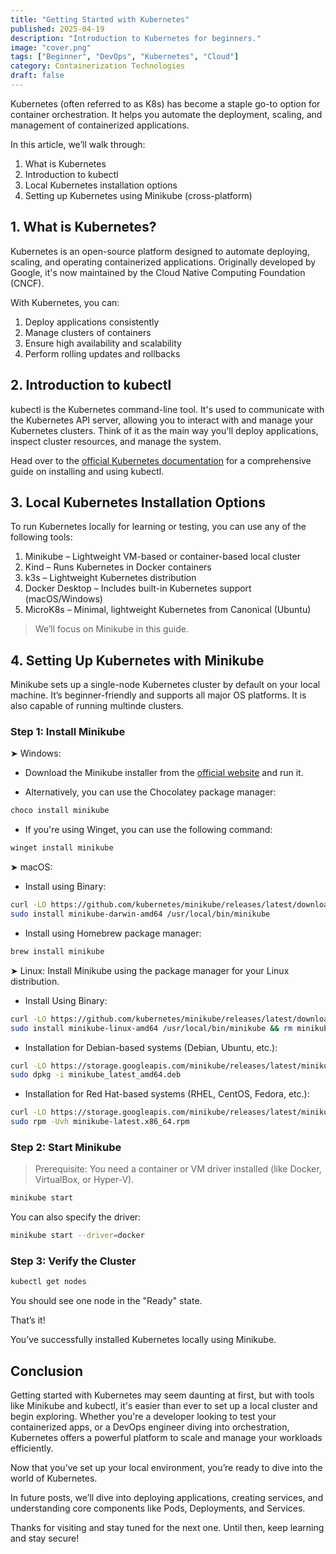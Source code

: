```yaml
---
title: "Getting Started with Kubernetes"
published: 2025-04-19
description: "Introduction to Kubernetes for beginners."
image: "cover.png"
tags: ["Beginner", "DevOps", "Kubernetes", "Cloud"]
category: Containerization Technologies
draft: false
---
```


Kubernetes (often referred to as K8s) has become a staple go-to option for container orchestration. It helps you automate the deployment, scaling, and management of containerized applications.

In this article, we’ll walk through:

1. What is Kubernetes
2. Introduction to kubectl
3. Local Kubernetes installation options
4. Setting up Kubernetes using Minikube (cross-platform)

## 1. What is Kubernetes?
Kubernetes is an open-source platform designed to automate deploying, scaling, and operating containerized applications. Originally developed by Google, it's now maintained by the Cloud Native Computing Foundation (CNCF).

With Kubernetes, you can:
1. Deploy applications consistently
2. Manage clusters of containers
3. Ensure high availability and scalability
4. Perform rolling updates and rollbacks

## 2. Introduction to kubectl

kubectl is the Kubernetes command-line tool. It's used to communicate with the Kubernetes API server, allowing you to interact with and manage your Kubernetes clusters. Think of it as the main way you'll deploy applications, inspect cluster resources, and manage the system.

Head over to the [official Kubernetes documentation](https://kubernetes.io/docs/reference/kubectl/overview/) for a comprehensive guide on installing and using kubectl.

## 3. Local Kubernetes Installation Options

To run Kubernetes locally for learning or testing, you can use any of the following tools:

1. Minikube – Lightweight VM-based or container-based local cluster
2. Kind – Runs Kubernetes in Docker containers
3. k3s – Lightweight Kubernetes distribution
4. Docker Desktop – Includes built-in Kubernetes support (macOS/Windows)
5. MicroK8s – Minimal, lightweight Kubernetes from Canonical (Ubuntu)

> We’ll focus on Minikube in this guide.

## 4. Setting Up Kubernetes with Minikube

Minikube sets up a single-node Kubernetes cluster by default on your local machine. It’s beginner-friendly and supports all major OS platforms. It is also capable of running multinde clusters.

### Step 1: Install Minikube

➤ Windows: 

- Download the Minikube installer from the [official website](https://minikube.sigs.k8s.io/docs/start/) and run it.

- Alternatively, you can use the Chocolatey package manager:  
```powershell
choco install minikube
```
- If you're using Winget, you can use the following command:
```powershell
winget install minikube
```

➤ macOS: 

- Install using Binary:
```bash
curl -LO https://github.com/kubernetes/minikube/releases/latest/download/minikube-darwin-amd64
sudo install minikube-darwin-amd64 /usr/local/bin/minikube
```

- Install using Homebrew package manager:
```bash
brew install minikube


```
➤ Linux: Install Minikube using the package manager for your Linux distribution.

- Install Using Binary:
```bash
curl -LO https://github.com/kubernetes/minikube/releases/latest/download/minikube-linux-amd64
sudo install minikube-linux-amd64 /usr/local/bin/minikube && rm minikube-linux-amd64
```

- Installation for Debian-based systems (Debian, Ubuntu, etc.):
```bash
curl -LO https://storage.googleapis.com/minikube/releases/latest/minikube_latest_amd64.deb
sudo dpkg -i minikube_latest_amd64.deb
```
- Installation for Red Hat-based systems (RHEL, CentOS, Fedora, etc.):
```bash
curl -LO https://storage.googleapis.com/minikube/releases/latest/minikube-latest.x86_64.rpm
sudo rpm -Uvh minikube-latest.x86_64.rpm
```

### Step 2: Start Minikube

> Prerequisite: You need a container or VM driver installed (like Docker, VirtualBox, or Hyper-V).

```bash
minikube start
```

You can also specify the driver:

```bash
minikube start --driver=docker
```

### Step 3: Verify the Cluster

```bash
kubectl get nodes
```

You should see one node in the "Ready" state.

That’s it!

You’ve successfully installed Kubernetes locally using Minikube. 


## Conclusion

Getting started with Kubernetes may seem daunting at first, but with tools like Minikube and kubectl, it's easier than ever to set up a local cluster and begin exploring. Whether you're a developer looking to test your containerized apps, or a DevOps engineer diving into orchestration, Kubernetes offers a powerful platform to scale and manage your workloads efficiently.

Now that you’ve set up your local environment, you’re ready to dive into the world of Kubernetes.

In future posts, we’ll dive into deploying applications, creating services, and understanding core components like Pods, Deployments, and Services.

Thanks for visiting and stay tuned for the next one. Until then, keep learning and stay secure!
